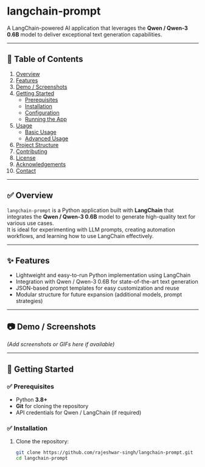 # langchain-prompt

A LangChain-powered AI application that leverages the **Qwen / Qwen-3 0.6B** model to deliver exceptional text generation capabilities.

---

## 📌 Table of Contents

1. [Overview](#overview)  
2. [Features](#features)  
3. [Demo / Screenshots](#demo--screenshots)  
4. [Getting Started](#getting-started)  
   - [Prerequisites](#prerequisites)  
   - [Installation](#installation)  
   - [Configuration](#configuration)  
   - [Running the App](#running-the-app)  
5. [Usage](#usage)  
   - [Basic Usage](#basic-usage)  
   - [Advanced Usage](#advanced-usage)  
6. [Project Structure](#project-structure)  
7. [Contributing](#contributing)  
8. [License](#license)  
9. [Acknowledgements](#acknowledgements)  
10. [Contact](#contact)

---

## ✅ Overview

`langchain-prompt` is a Python application built with **LangChain** that integrates the **Qwen / Qwen-3 0.6B** model to generate high-quality text for various use cases.  
It is ideal for experimenting with LLM prompts, creating automation workflows, and learning how to use LangChain effectively.

---

## ✨ Features

- Lightweight and easy-to-run Python implementation using LangChain  
- Integration with Qwen / Qwen-3 0.6B for state-of-the-art text generation  
- JSON-based prompt templates for easy customization and reuse  
- Modular structure for future expansion (additional models, prompt strategies)

---

## 📷 Demo / Screenshots

*(Add screenshots or GIFs here if available)*

---

## 🚀 Getting Started

### ✅ Prerequisites

- Python **3.8+**  
- **Git** for cloning the repository  
- API credentials for Qwen / LangChain (if required)

### ✅ Installation

1. Clone the repository:

   ```bash
   git clone https://github.com/rajeshwar-singh/langchain-prompt.git
   cd langchain-prompt
